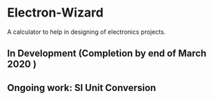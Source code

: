 # Electron-Wizard
A calculator to help in designing of electronics projects.

## In Development (Completion by end of March 2020 )

## Ongoing work: SI Unit Conversion 
